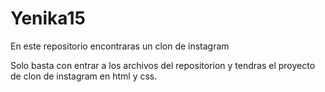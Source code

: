 # Yenika15
En este repositorio encontraras un clon de instagram

Solo basta con entrar a los archivos del repositorion y tendras el proyecto de clon de instagram en html y css.
